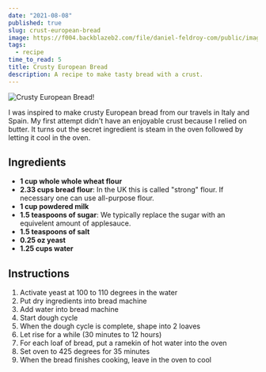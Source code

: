 ```yaml
---
date: "2021-08-08"
published: true
slug: crust-european-bread
image: https://f004.backblazeb2.com/file/daniel-feldroy-com/public/images/crusty-european-bread.png
tags:
  - recipe
time_to_read: 5
title: Crusty European Bread
description: A recipe to make tasty bread with a crust.
---
```


![Crusty European Bread!](https://f004.backblazeb2.com/file/daniel-feldroy-com/public/images/crusty-european-bread.png)

I was inspired to make crusty European bread from our travels in Italy and Spain. My first attempt didn't have an enjoyable crust because I relied on butter. It turns out the secret ingredient is steam in the oven followed by letting it cool in the oven.

## Ingredients

- **1 cup whole whole wheat flour**
- **2.33 cups bread flour**: In the UK this is called "strong" flour. If necessary one can use all-purpose flour.
- **1 cup powdered milk**
- **1.5 teaspoons of sugar**: We typically replace the sugar with an equivelent amount of applesauce.
- **1.5 teaspoons of salt**
- **0.25 oz yeast**
- **1.25 cups water**

## Instructions

1. Activate yeast at 100 to 110 degrees in the water
2. Put dry ingredients into bread machine
3. Add water into bread machine
4. Start dough cycle
5. When the dough cycle is complete, shape into 2 loaves
6. Let rise for a while (30 minutes to 12 hours)
7. For each loaf of bread, put a ramekin of hot water into the oven
7. Set oven to 425 degrees for 35 minutes
9. When the bread finishes cooking, leave in the oven to cool
